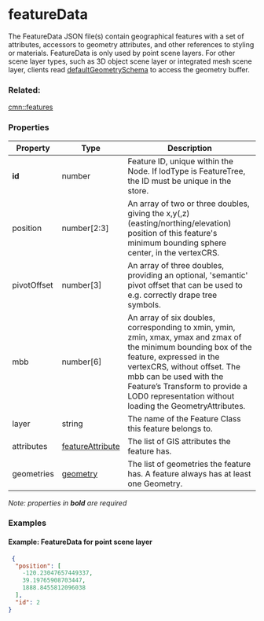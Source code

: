 # featureData

The FeatureData JSON file(s) contain geographical features with a set of attributes, accessors to geometry attributes, and other references to styling or materials. FeatureData is only used by point scene layers. For other scene layer types, such as 3D object scene layer or integrated mesh scene layer, clients read [defaultGeometrySchema](defaultGeometrySchema.cmn.md) to access the geometry buffer.

### Related:

[cmn::features](features.cmn.md)
### Properties

| Property | Type | Description |
| --- | --- | --- |
| **id** | number | Feature ID, unique within the Node. If lodType is FeatureTree, the ID must be unique in the store. |
| position | number[2:3] | An array of two or three doubles, giving the x,y(,z) (easting/northing/elevation) position of this feature's minimum bounding sphere center, in the vertexCRS. |
| pivotOffset | number[3] | An array of three doubles, providing an optional, 'semantic' pivot offset that can be used to e.g. correctly drape tree symbols. |
| mbb | number[6] | An array of six doubles, corresponding to xmin, ymin, zmin, xmax, ymax and zmax of the minimum bounding box of the feature, expressed in the vertexCRS, without offset. The mbb can be used with the Feature’s Transform to provide a LOD0 representation without loading the GeometryAttributes. |
| layer | string | The name of the Feature Class this feature belongs to. |
| attributes | [featureAttribute](featureAttribute.cmn.md) | The list of GIS attributes the feature has. |
| geometries | [geometry](geometry.cmn.md) | The list of geometries the feature has. A feature always has at least one Geometry. |

*Note: properties in **bold** are required*

### Examples 

#### Example: FeatureData for point scene layer 

```json
 {
  "position": [
    -120.23047657449337,
    39.19765908703447,
    1888.8455812096038
  ],
  "id": 2
} 
```

